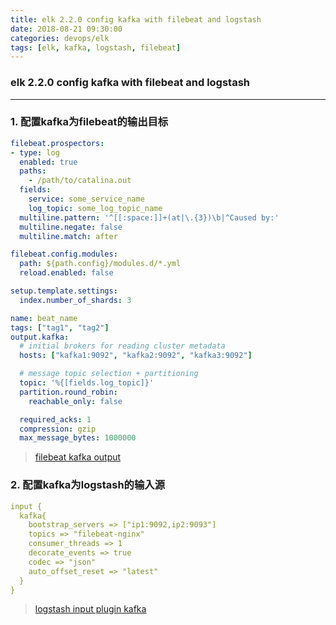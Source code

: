 ```yaml
---
title: elk 2.2.0 config kafka with filebeat and logstash
date: 2018-08-21 09:30:00
categories: devops/elk
tags: [elk, kafka, logstash, filebeat]
---
```

### elk 2.2.0 config kafka with filebeat and logstash

---

### 1. 配置kafka为filebeat的输出目标
``` yaml
filebeat.prospectors:
- type: log
  enabled: true
  paths:
    - /path/to/catalina.out
  fields:
    service: some_service_name
    log_topic: some_log_topic_name
  multiline.pattern: '^[[:space:]]+(at|\.{3})\b|^Caused by:'
  multiline.negate: false
  multiline.match: after

filebeat.config.modules:
  path: ${path.config}/modules.d/*.yml
  reload.enabled: false

setup.template.settings:
  index.number_of_shards: 3

name: beat_name
tags: ["tag1", "tag2"]
output.kafka:
  # initial brokers for reading cluster metadata
  hosts: ["kafka1:9092", "kafka2:9092", "kafka3:9092"]

  # message topic selection + partitioning
  topic: '%{[fields.log_topic]}'
  partition.round_robin:
    reachable_only: false

  required_acks: 1
  compression: gzip
  max_message_bytes: 1000000
```
> [filebeat kafka output](https://www.elastic.co/guide/en/beats/filebeat/master/kafka-output.html)

### 2. 配置kafka为logstash的输入源
``` yaml
input {
  kafka{
    bootstrap_servers => ["ip1:9092,ip2:9093"]
    topics => "filebeat-nginx"
    consumer_threads => 1
    decorate_events => true
    codec => "json"
    auto_offset_reset => "latest"
  }
}
```
> [logstash input plugin kafka](https://www.elastic.co/guide/en/logstash/current/plugins-inputs-kafka.html)